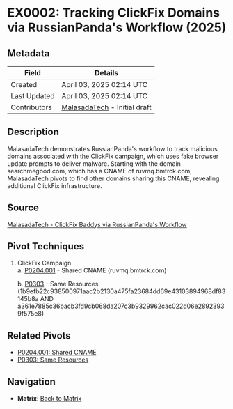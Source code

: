 # EX0002: Tracking ClickFix Domains via RussianPanda's Workflow (2025)

## Metadata
| Field          | Details                                      |
|----------------|----------------------------------------------|
| Created        | April 03, 2025 02:14 UTC                    |
| Last Updated   | April 03, 2025 02:14 UTC                    |
| Contributors   | [MalasadaTech](../contributors.md#malasadatech) - Initial draft |

## Description
MalasadaTech demonstrates RussianPanda's workflow to track malicious domains associated with the ClickFix campaign, which uses fake browser update prompts to deliver malware. Starting with the domain searchmegood.com, which has a CNAME of ruvmq.bmtrck.com, MalasadaTech pivots to find other domains sharing this CNAME, revealing additional ClickFix infrastructure.

## Source
[MalasadaTech - ClickFix Baddys via RussianPanda's Workflow](https://malasada.tech/clickfix-baddys-via-russianpandas-workflow/)

## Pivot Techniques
1. ClickFix Campaign  
    a. [P0204.001](../pivotsP0204.001.md) - Shared CNAME (ruvmq.bmtrck.com)

    b. [P0303](../pivotsP0303.md) - Same Resources (1b9efb22c938500971aac2b2130a475fa23684dd69e43103894968df83145b8a AND a361e7885c36bacb3fd9cb068da207c3b9329962cac022d06e28923939f575e8)

## Related Pivots
- [P0204.001: Shared CNAME](../pivots/P0204.001.md)
- [P0303: Same Resources](../pivots/P0303.md)

## Navigation
- **Matrix**: [Back to Matrix](../matrix.md)